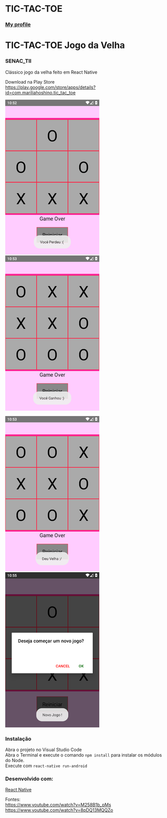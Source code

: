 # TIC-TAC-TOE

### <a href="https://github.com/mariliahoshino"> My profile </a>

# TIC-TAC-TOE Jogo da Velha <br>
### SENAC_TII  <br>

Clássico jogo da velha feito em React Native

Download na Play Store <br>
https://play.google.com/store/apps/details?id=com.mariliahoshino.tic_tac_toe <br>


<img src="https://github.com/mariliahoshino/TIC-TAC-TOE/blob/master/picture/001.png?raw=true" width="300"> <img src="https://github.com/mariliahoshino/TIC-TAC-TOE/blob/master/picture/002.png?raw=true" width="300">

<img src="https://github.com/mariliahoshino/TIC-TAC-TOE/blob/master/picture/003.png?raw=true" width="300"> <img src="https://github.com/mariliahoshino/TIC-TAC-TOE/blob/master/picture/004.png?raw=true" width="300">


### Instalação <br>
Abra o projeto no Visual Studio Code <br>
Abra o Terminal e execute o comando <code>npm install</code> para instalar os módulos do Node. <br>
Execute com <code>react-native run-android</code> <br>

### Desenvolvido com: <br>
<a href="https://reactnative.dev" rel="nofollow">React Native</a>  <br>

Fontes: <br>
https://www.youtube.com/watch?v=M258B1b_pMs <br>
https://www.youtube.com/watch?v=8pDQ13MQQZo <br>
